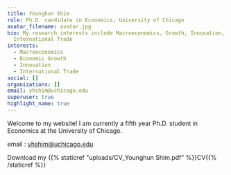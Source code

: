 ```yaml
---
title: Younghun Shim
role: Ph.D. candidate in Economics, University of Chicago
avatar_filename: avatar.jpg
bio: My research interests include Macroeconomics, Growth, Innovation, and
  International Trade
interests:
  - Macroeconomics
  - Economic Growth
  - Innovation
  - International Trade
social: []
organizations: []
email: yhshim@uchicago.edu
superuser: true
highlight_name: true
---
```

Welcome to my website! I am currently a fifth year Ph.D. student in Economics at the University of Chicago. 

email : yhshim@uchicago.edu

Download my {{% staticref "uploads/CV_Younghun Shim.pdf" %}}CV{{% /staticref %}}